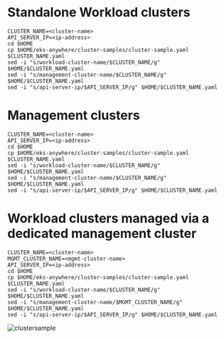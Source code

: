 # Standalone Workload clusters
```
CLUSTER_NAME=<cluster-name>
API_SERVER_IP=<ip-address>
cd $HOME
cp $HOME/eks-anywhere/cluster-samples/cluster-sample.yaml $CLUSTER_NAME.yaml
sed -i "s/workload-cluster-name/$CLUSTER_NAME/g" $HOME/$CLUSTER_NAME.yaml
sed -i "s/management-cluster-name/$CLUSTER_NAME/g" $HOME/$CLUSTER_NAME.yaml
sed -i "s/api-server-ip/$API_SERVER_IP/g" $HOME/$CLUSTER_NAME.yaml
```

# Management clusters
```
CLUSTER_NAME=<cluster-name>
API_SERVER_IP=<ip-address>
cd $HOME
cp $HOME/eks-anywhere/cluster-samples/cluster-sample.yaml $CLUSTER_NAME.yaml
sed -i "s/workload-cluster-name/$CLUSTER_NAME/g" $HOME/$CLUSTER_NAME.yaml
sed -i "s/management-cluster-name/$CLUSTER_NAME/g" $HOME/$CLUSTER_NAME.yaml
sed -i "s/api-server-ip/$API_SERVER_IP/g" $HOME/$CLUSTER_NAME.yaml
```

# Workload clusters managed via a dedicated management cluster
```
CLUSTER_NAME=<cluster-name>
MGMT_CLUSTER_NAME=<mgmt-cluster-name>
API_SERVER_IP=<ip-address>
cd $HOME
cp $HOME/eks-anywhere/cluster-samples/cluster-sample.yaml $CLUSTER_NAME.yaml
sed -i "s/workload-cluster-name/$CLUSTER_NAME/g" $HOME/$CLUSTER_NAME.yaml
sed -i "s/management-cluster-name/$MGMT_CLUSTER_NAME/g" $HOME/$CLUSTER_NAME.yaml
sed -i "s/api-server-ip/$API_SERVER_IP/g" $HOME/$CLUSTER_NAME.yaml
```

![clustersample](https://user-images.githubusercontent.com/39495790/190064228-99a974d8-6313-427e-a048-a8be61a7d298.png)
